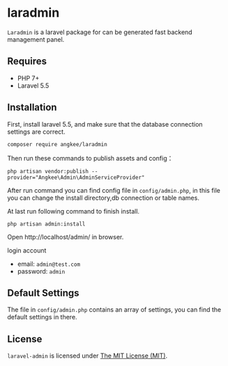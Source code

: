 laradmin
=====

`Laradmin` is a laravel package for can be generated fast backend management panel.


Requires
------------

- PHP 7+ 
- Laravel 5.5

Installation
------------

First, install laravel 5.5, and make sure that the database connection settings are correct.

```
composer require angkee/laradmin
```

Then run these commands to publish assets and config：

```
php artisan vendor:publish --provider="Angkee\Admin\AdminServiceProvider"
```
After run command you can find config file in `config/admin.php`, in this file you can change the install directory,db connection or table names.

At last run following command to finish install. 
```
php artisan admin:install
```

Open http://localhost/admin/ in browser.

login account

- email: `admin@test.com`
- password: `admin`


Default Settings
------------
The file in `config/admin.php` contains an array of settings, you can find the default settings in there.

License
------------
`laravel-admin` is licensed under [The MIT License (MIT)](LICENSE).

